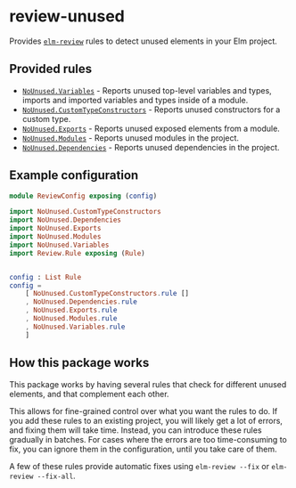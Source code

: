 # review-unused

Provides [`elm-review`](https://package.elm-lang.org/packages/jfmengels/elm-review/latest/) rules to detect unused elements in your Elm project.

## Provided rules

- [`NoUnused.Variables`](https://package.elm-lang.org/packages/jfmengels/review-unused/2.0.3/NoUnused-Variables) - Reports unused top-level variables and types, imports and imported variables and types inside of a module.
- [`NoUnused.CustomTypeConstructors`](https://package.elm-lang.org/packages/jfmengels/review-unused/2.0.3/NoUnused-CustomTypeConstructors) - Reports unused constructors for a custom type.
- [`NoUnused.Exports`](https://package.elm-lang.org/packages/jfmengels/review-unused/2.0.3/NoUnused-Exports) - Reports unused exposed elements from a module.
- [`NoUnused.Modules`](https://package.elm-lang.org/packages/jfmengels/review-unused/2.0.3/NoUnused-Modules) - Reports unused modules in the project.
- [`NoUnused.Dependencies`](https://package.elm-lang.org/packages/jfmengels/review-unused/2.0.3/NoUnused-Dependencies) - Reports unused dependencies in the project.

## Example configuration

```elm
module ReviewConfig exposing (config)

import NoUnused.CustomTypeConstructors
import NoUnused.Dependencies
import NoUnused.Exports
import NoUnused.Modules
import NoUnused.Variables
import Review.Rule exposing (Rule)


config : List Rule
config =
    [ NoUnused.CustomTypeConstructors.rule []
    , NoUnused.Dependencies.rule
    , NoUnused.Exports.rule
    , NoUnused.Modules.rule
    , NoUnused.Variables.rule
    ]
```


## How this package works

This package works by having several rules that check for different unused elements, and that complement each other.

This allows for fine-grained control over what you want the rules to do. If you add these rules to an existing project, you will likely get a lot of errors, and fixing them will take time. Instead, you can introduce these rules gradually in batches. For cases where the errors are too time-consuming to fix, you can ignore them in the configuration, until you take care of them.

A few of these rules provide automatic fixes using `elm-review --fix` or `elm-review --fix-all`.
